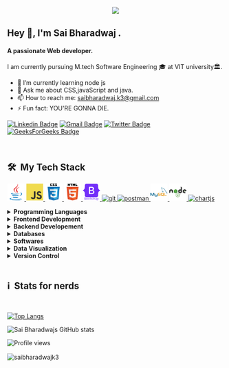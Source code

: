 <p align="center">
<img src="https://github.com/thompsonemerson/thompsonemerson/raw/master/cover-thompson.png" height="200"/>
</p>

## Hey 👋, I'm Sai Bharadwaj .
#### A passionate Web developer.

I am currently pursuing M.tech Software Engineering 🎓 at VIT university🏛.

- 🌱 I’m currently learning node js 
- 💬 Ask me about CSS,javaScript and java. 
- 📫 How to reach me: saibharadwaj.k3@gmail.com 
- ⚡ Fun fact: YOU'RE GONNA DIE. 



[![Linkedin Badge](https://img.shields.io/badge/LinkedIn-blue?style=flat&logo=linkedin&labelColor=blue&link=https://www.linkedin.com/in/saibharadwajk3/)](https://www.linkedin.com/in/saibharadwajk3/) [![Gmail Badge](https://img.shields.io/badge/Gmail-red?style=flat-square&logo=Gmail&logoColor=white&link=mailto:saibharadwaj.k3@gmail.com)](mailto:saibharadwaj.k3@gmail.com) [![Twitter Badge](https://img.shields.io/badge/-Twitter-1ca0f1?style=flat&labelColor=1ca0f1&logo=twitter&logoColor=white&link=https://twitter.com/saibharadwajk3)](https://twitter.com/saibharadwajk3) [![GeeksForGeeks Badge](https://img.shields.io/badge/-geeksforgeeks-brightgreen?style=flat&logo=geeksforgeeks&logoColor=white&link=https://auth.geeksforgeeks.org/user/saibharadwajk3)](https://auth.geeksforgeeks.org/user/saibharadwajk3)

<br>

<h2> 🛠 &nbsp;My Tech Stack</h2>
<p align="left"> <a href="https://www.java.com" target="_blank"> <img src="https://raw.githubusercontent.com/devicons/devicon/master/icons/java/java-original.svg" alt="java" width="40" height="40"/> </a> 
<a href="https://developer.mozilla.org/en-US/docs/Web/JavaScript" target="_blank"> <img src="https://raw.githubusercontent.com/devicons/devicon/master/icons/javascript/javascript-original.svg" alt="javascript" width="40" height="40"/> </a> 
<a href="https://www.w3schools.com/css/" target="_blank"> <img src="https://raw.githubusercontent.com/devicons/devicon/master/icons/css3/css3-original-wordmark.svg" alt="css3" width="40" height="40"/> </a>  
<a href="https://www.w3.org/html/" target="_blank"> <img src="https://raw.githubusercontent.com/devicons/devicon/master/icons/html5/html5-original-wordmark.svg" alt="html5" width="40" height="40"/> </a> 
<a href="https://getbootstrap.com" target="_blank"> <img src="https://raw.githubusercontent.com/devicons/devicon/master/icons/bootstrap/bootstrap-plain-wordmark.svg" alt="bootstrap" width="40" height="40"/> </a> 
<a href="https://git-scm.com/" target="_blank"> <img src="https://www.vectorlogo.zone/logos/git-scm/git-scm-icon.svg" alt="git" width="40" height="40"/> </a><a href="https://postman.com" target="_blank"> <img src="https://www.vectorlogo.zone/logos/getpostman/getpostman-icon.svg" alt="postman" width="40" height="40"/></a><a href="https://www.mysql.com/" target="_blank"> <img src="https://raw.githubusercontent.com/devicons/devicon/master/icons/mysql/mysql-original-wordmark.svg" alt="mysql" width="40" height="40"/> </a><a href="https://nodejs.org" target="_blank"><img src="https://raw.githubusercontent.com/devicons/devicon/master/icons/nodejs/nodejs-original-wordmark.svg" alt="nodejs" width="40" height="40"/ </a><a href="https://www.chartjs.org" target="_blank"> <img src="https://www.chartjs.org/media/logo-title.svg" alt="chartjs" width="40" height="40"/></a> </p>

<details> 
  <summary><b>Programming Languages</b></summary>
    <a href="https://www.java.com" target="_blank"> <img src="https://raw.githubusercontent.com/devicons/devicon/9c6bfdb9783cdfe1018666ed76adcfd3eab6fad6/icons/java/java-original-wordmark.svg" alt="java" width="40" height="40"/> </a> 
   <a href="https://developer.mozilla.org/en-US/docs/Web/JavaScript" target="_blank"> <img src="https://raw.githubusercontent.com/devicons/devicon/9c6bfdb9783cdfe1018666ed76adcfd3eab6fad6/icons/javascript/javascript-original.svg" alt="javascript" width="30" height="30"/> </a>   
</details>

<details> 
  <summary><b>Frontend Development</b></summary>
  <a href="https://getbootstrap.com" target="_blank"> <img src="https://raw.githubusercontent.com/devicons/devicon/9c6bfdb9783cdfe1018666ed76adcfd3eab6fad6/icons/bootstrap/bootstrap-plain.svg" alt="bootstrap" width="30" height="30"/> </a> <a href="https://www.w3schools.com/css/" target="_blank"> <img src="https://raw.githubusercontent.com/devicons/devicon/9c6bfdb9783cdfe1018666ed76adcfd3eab6fad6/icons/css3/css3-original-wordmark.svg" alt="css3" width="30" height="30"/> </a><a href="https://www.w3.org/html/" target="_blank"> <img src="https://raw.githubusercontent.com/devicons/devicon/9c6bfdb9783cdfe1018666ed76adcfd3eab6fad6/icons/html5/html5-plain.svg" alt="html5" width="30" height="30"/> </a> 
</details>

<details> 
  <summary><b>Backend Developement</b></summary>
  <a href="https://nodejs.org" target="_blank"> <img src="https://raw.githubusercontent.com/devicons/devicon/9c6bfdb9783cdfe1018666ed76adcfd3eab6fad6/icons/nodejs/nodejs-original-wordmark.svg" alt="nodejs" width="50" height="50"/> </a>
</details>

<details> 
  <summary><b>Databases</b></summary>
  <a href="https://www.mysql.com/" target=_blank"> <img src="https://raw.githubusercontent.com/devicons/devicon/9c6bfdb9783cdfe1018666ed76adcfd3eab6fad6/icons/mysql/mysql-original-wordmark.svg" alt="mysql" width="40" height="40"/></a> 
</details>
<details> 
  <summary><b>Softwares</b></summary>
  <a href="https://postman.com" target="_blank"> <img src="https://www.vectorlogo.zone/logos/getpostman/getpostman-icon.svg" alt="postman" width="40" height="40"/> </a> 
</details>
<details> 
  <summary><b>Data Visualization</b></summary>
     
  <a href="https://www.chartjs.org" target="_blank"> <img src="https://www.chartjs.org/media/logo-title.svg" alt="chartjs" width="40" height="40"/></a>
</details>
<details> 
  <summary><b>Version Control</b></summary>
  <a href="https://git-scm.com/" target="_blank"> <img src="https://www.vectorlogo.zone/logos/git-scm/git-scm-icon.svg" alt="git" width="30" height="30"/> </a>    
</details>


<br>
<h2>ℹ️ &nbsp;Stats for nerds</h2>
<br>

[![Top Langs](https://github-readme-stats.vercel.app/api/top-langs/?username=saibharadwajk3&theme=synthwave)](https://github.com/saibharadwajk3/github-readme-stats)

![Sai Bharadwajs GitHub stats](https://github-readme-stats.vercel.app/api?username=saibharadwajk3&show_icons=true&theme=radical)  

![Profile views](https://gpvc.arturio.dev/saibharadwajk3) 

<p><img align="center" src="https://github-readme-streak-stats.herokuapp.com/?user=saibharadwajk3&" alt="saibharadwajk3" /></p>


